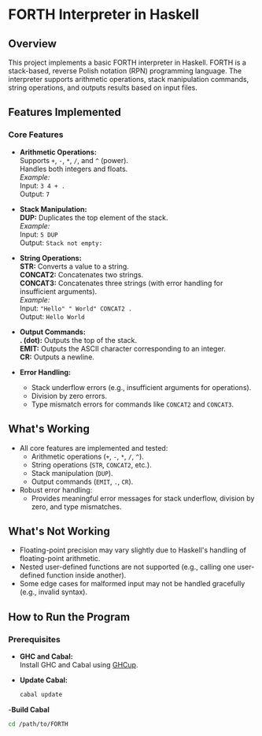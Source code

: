# FORTH Interpreter in Haskell

## Overview

This project implements a basic FORTH interpreter in Haskell. FORTH is a stack-based, reverse Polish notation (RPN) programming language. The interpreter supports arithmetic operations, stack manipulation commands, string operations, and outputs results based on input files.

## Features Implemented

### Core Features

- **Arithmetic Operations:**  
  Supports `+`, `-`, `*`, `/`, and `^` (power).  
  Handles both integers and floats.  
  *Example:*  
  Input: `3 4 + .`  
  Output: `7`

- **Stack Manipulation:**  
  **DUP:** Duplicates the top element of the stack.  
  *Example:*  
  Input: `5 DUP`  
  Output: `Stack not empty:`

- **String Operations:**  
  **STR:** Converts a value to a string.  
  **CONCAT2:** Concatenates two strings.  
  **CONCAT3:** Concatenates three strings (with error handling for insufficient arguments).  
  *Example:*  
  Input: `"Hello" " World" CONCAT2 .`  
  Output: `Hello World`

- **Output Commands:**  
  **. (dot):** Outputs the top of the stack.  
  **EMIT:** Outputs the ASCII character corresponding to an integer.  
  **CR:** Outputs a newline.

- **Error Handling:**  
  - Stack underflow errors (e.g., insufficient arguments for operations).  
  - Division by zero errors.  
  - Type mismatch errors for commands like `CONCAT2` and `CONCAT3`.

## What's Working

- All core features are implemented and tested:
  - Arithmetic operations (`+`, `-`, `*`, `/`, `^`).
  - String operations (`STR`, `CONCAT2`, etc.).
  - Stack manipulation (`DUP`).
  - Output commands (`EMIT`, `.`, `CR`).
- Robust error handling:
  - Provides meaningful error messages for stack underflow, division by zero, and type mismatches.

## What's Not Working

- Floating-point precision may vary slightly due to Haskell's handling of floating-point arithmetic.
- Nested user-defined functions are not supported (e.g., calling one user-defined function inside another).
- Some edge cases for malformed input may not be handled gracefully (e.g., invalid syntax).

## How to Run the Program

### Prerequisites

- **GHC and Cabal:**  
  Install GHC and Cabal using [GHCup](https://www.haskell.org/ghcup/).

- **Update Cabal:**  
  ```bash
  cabal update

-**Build Cabal**
  ```bash
  cd /path/to/FORTH

